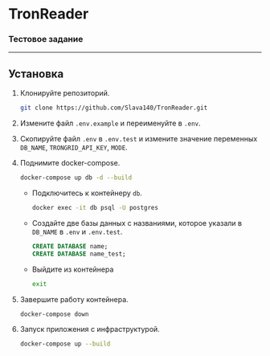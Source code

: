 # TronReader

### Тестовое задание

---

## Установка

1. Клонируйте репозиторий.
   ```bash
   git clone https://github.com/Slava140/TronReader.git
   ```

2. Измените файл `.env.example` и переименуйте в `.env`.

3. Скопируйте файл `.env` в `.env.test` и измените значение переменных `DB_NAME`, `TRONGRID_API_KEY`, `MODE`.

4. Поднимите docker-compose.
   ```bash
   docker-compose up db -d --build
   ```
   - Подключитесь к контейнеру `db`.
     ```bash
     docker exec -it db psql -U postgres
     ```
   - Создайте две базы данных с названиями, которое указали в `DB_NAME` в `.env` и `.env.test`.
     ```sql
     CREATE DATABASE name;
     CREATE DATABASE name_test;
     ```
   - Выйдите из контейнера
     ```bash
     exit
     ```

5. Завершите работу контейнера.
   ```bash
   docker-compose down
   ```

6. Запуск приложения с инфраструктурой.
   ```bash
   docker-compose up --build
    ```
